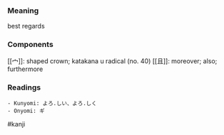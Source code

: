 ### Meaning

best regards

### Components

[[宀]]: shaped crown; katakana u radical (no. 40) [[且]]: moreover; also; furthermore

### Readings

```
- Kunyomi: よろ.しい、よろ.しく
- Onyomi: ギ
```

#kanji